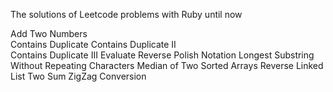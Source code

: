 The solutions of Leetcode problems with Ruby until now

Add Two Numbers					
Contains Duplicate
Contains Duplicate II				
Contains Duplicate III
Evaluate Reverse Polish Notation
Longest Substring Without Repeating Characters
Median of Two Sorted Arrays
Reverse Linked List
Two Sum
ZigZag Conversion
